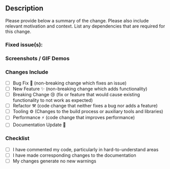 <!-- Help us understand your changes by following this guide -->

## Description

Please provide below a summary of the change. Please also include relevant motivation and context. List any dependencies that are required for this change.

### Fixed issue(s): #
<!-- list issues by using issue number 
For e.g #45
-->

### Screenshots / GIF Demos
<!-- remove above line if not applicable -->
<!-- Just drop the demo directly here by dragging files, github will automatically generate links
Supported files includes: GIFs, images, MOV, MP4, DOCX, PDF, XLSX, ZIP
-->

### Changes Include
<!-- check all that apply -->

-   [ ] Bug Fix 🐛 (non-breaking change which fixes an issue)
-   [ ] New Feature ✨ (non-breaking change which adds functionality)
-   [ ] Breaking Change 😢 (fix or feature that would cause existing functionality to not work as expected)
-   [ ] Refactor ⚒️  (code change that neither fixes a bug nor adds a feature)
-   [ ] Tooling ⚙️  (Changes to the build process or auxiliary tools and libraries)
-   [ ] Performance ⚡ (code change that improves performance)
-   [ ] Documentation Update 📑️

### Checklist

-   [ ] I have commented my code, particularly in hard-to-understand areas
-   [ ] I have made corresponding changes to the documentation
-   [ ] My changes generate no new warnings
